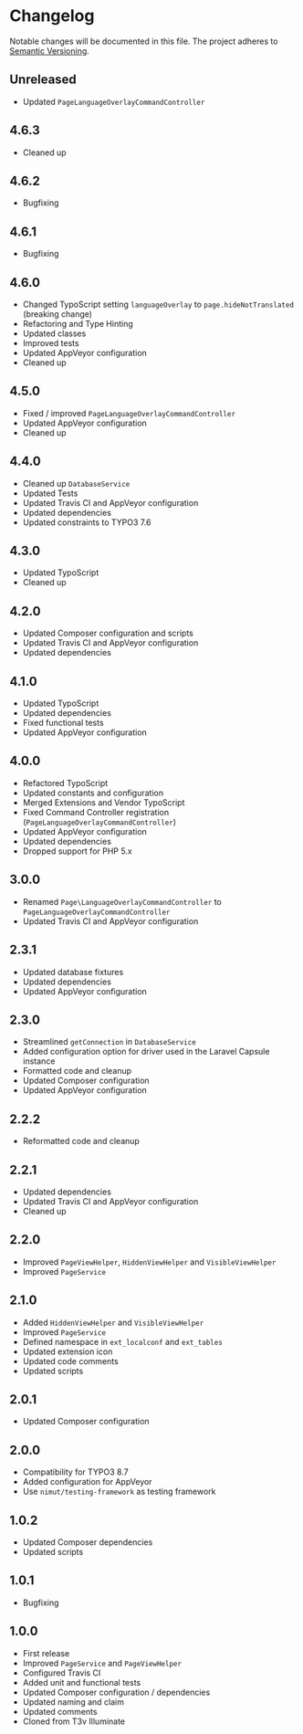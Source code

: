 Changelog
=========

Notable changes will be documented in this file. The project adheres to [Semantic Versioning].

Unreleased
----------

* Updated `PageLanguageOverlayCommandController`

4.6.3
-----

* Cleaned up

4.6.2
-----

* Bugfixing

4.6.1
-----

* Bugfixing

4.6.0
-----

* Changed TypoScript setting `languageOverlay` to `page.hideNotTranslated` (breaking change)
* Refactoring and Type Hinting
* Updated classes
* Improved tests
* Updated AppVeyor configuration
* Cleaned up

4.5.0
-----

* Fixed / improved `PageLanguageOverlayCommandController`
* Updated AppVeyor configuration
* Cleaned up

4.4.0
-----

* Cleaned up `DatabaseService`
* Updated Tests
* Updated Travis CI and AppVeyor configuration
* Updated dependencies
* Updated constraints to TYPO3 7.6

4.3.0
-----

* Updated TypoScript
* Cleaned up

4.2.0
-----

* Updated Composer configuration and scripts
* Updated Travis CI and AppVeyor configuration
* Updated dependencies

4.1.0
-----

* Updated TypoScript
* Updated dependencies
* Fixed functional tests
* Updated AppVeyor configuration

4.0.0
-----

* Refactored TypoScript
* Updated constants and configuration
* Merged Extensions and Vendor TypoScript
* Fixed Command Controller registration (`PageLanguageOverlayCommandController`)
* Updated AppVeyor configuration
* Updated dependencies
* Dropped support for PHP 5.x

3.0.0
-----

* Renamed `Page\LanguageOverlayCommandController` to `PageLanguageOverlayCommandController`
* Updated Travis CI and AppVeyor configuration

2.3.1
-----

* Updated database fixtures
* Updated dependencies
* Updated AppVeyor configuration

2.3.0
-----

* Streamlined `getConnection` in `DatabaseService`
* Added configuration option for driver used in the Laravel Capsule instance
* Formatted code and cleanup
* Updated Composer configuration
* Updated AppVeyor configuration

2.2.2
-----

* Reformatted code and cleanup

2.2.1
-----

* Updated dependencies
* Updated Travis CI and AppVeyor configuration
* Cleaned up

2.2.0
-----

* Improved `PageViewHelper`, `HiddenViewHelper` and `VisibleViewHelper`
* Improved `PageService`

2.1.0
-----

* Added `HiddenViewHelper` and `VisibleViewHelper`
* Improved `PageService`
* Defined namespace in `ext_localconf` and `ext_tables`
* Updated extension icon
* Updated code comments
* Updated scripts

2.0.1
-----

* Updated Composer configuration

2.0.0
-----

* Compatibility for TYPO3 8.7
* Added configuration for AppVeyor
* Use `nimut/testing-framework` as testing framework

1.0.2
-----

* Updated Composer dependencies
* Updated scripts

1.0.1
-----

* Bugfixing

1.0.0
-----

* First release
* Improved `PageService` and `PageViewHelper`
* Configured Travis CI
* Added unit and functional tests
* Updated Composer configuration / dependencies
* Updated naming and claim
* Updated comments
* Cloned from T3v Illuminate

[Semantic Versioning]: http://semver.org "Semantic Versioning"